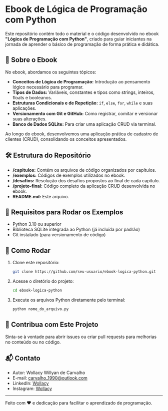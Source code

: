 ﻿# Ebook de Lógica de Programação com Python

Este repositório contém todo o material e o código desenvolvido no ebook **"Lógica de Programação com Python"**, criado para guiar iniciantes na jornada de aprender o básico de programação de forma prática e didática.

## 📖 Sobre o Ebook

No ebook, abordamos os seguintes tópicos:
- **Conceitos de Lógica de Programação:** Introdução ao pensamento lógico necessário para programar.
- **Tipos de Dados:** Variáveis, constantes e tipos como strings, inteiros, floats e booleanos.
- **Estruturas Condicionais e de Repetição:** `if`, `else`, `for`, `while` e suas aplicações.
- **Versionamento com Git e GitHub:** Como registrar, comitar e versionar suas alterações.
- **Banco de Dados SQLite:** Para criar uma aplicação CRUD via terminal.

Ao longo do ebook, desenvolvemos uma aplicação prática de cadastro de clientes (CRUD), consolidando os conceitos apresentados.

## 🛠️ Estrutura do Repositório

- **/capitulos:** Contém os arquivos de código organizados por capítulos.
- **/exemplos:** Códigos de exemplos utilizados no ebook.
- **/desafios:** Resolução dos desafios propostos ao final de cada capítulo.
- **/projeto-final:** Código completo da aplicação CRUD desenvolvida no ebook.
- **README.md:** Este arquivo.

## 🚀 Requisitos para Rodar os Exemplos

- Python 3.10 ou superior
- Biblioteca SQLite integrada ao Python (já incluída por padrão)
- Git instalado (para versionamento de código)

## 🔧 Como Rodar

1. Clone este repositório:
   ```bash
   git clone https://github.com/seu-usuario/ebook-logica-python.git
   ```
2. Acesse o diretório do projeto:
   ```bash
   cd ebook-logica-python
   ```
3. Execute os arquivos Python diretamente pelo terminal:
   ```bash
   python nome_do_arquivo.py
   ```

## 🌟 Contribua com Este Projeto

Sinta-se à vontade para abrir issues ou criar pull requests para melhorias no conteúdo ou no código.

## 📬 Contato

- Autor: Wollacy Willyan de Carvalho  
- E-mail: [carvalho_1990@outlook.com](mailto:carvalho_1990@outlook.com)  
- LinkedIn: [Wollacy](https://www.linkedin.com/in/wollacycarvalho/)
- Instagram: [Wollacy](https://www.instagram.com/wollacywcarvalho/)

---

Feito com ❤️ e dedicação para facilitar o aprendizado de programação.
